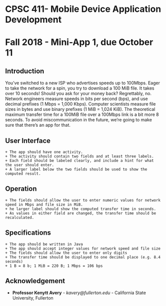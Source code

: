 # CPSC 411- Mobile Device Application Development
# Fall 2018 - Mini-App 1, due October 11
## Introduction
You’ve switched to a new ISP who advertises speeds up to 100Mbps. Eager to take the network for a spin, you try to download a 100 MiB file. It takes over 10 seconds! Should you ask for your money back?
Regrettably, no. Network engineers measure speeds in bits per second (bps), and use decimal prefixes (1 Mbps = 1,000 Kbps). Computer scientists measure file sizes in bytes and use binary prefixes (1 MiB = 1,024 KiB). The theoretical maximum transfer time for a 100MiB file over a 100Mbps link is a bit more 8 seconds.
To avoid miscommunication in the future, we’re going to make sure that there’s an app for that.
## User Interface
    + The app should have one activity.
    + The activity should contain two fields and at least three labels.
    + Each field should be labeled clearly, and include a hint for what the user should enter.
    + A larger label below the two fields should be used to show the computed result.
## Operation
    + The fields should allow the user to enter numeric values for network speed in Mbps and file size in MiB.
    + he larger label should show the computed transfer time in seconds.
    + As values in either field are changed, the transfer time should be recalculated.
## Specifications
    + The app should be written in Java
    + The app should accept integer values for network speed and file size
    + The fields should allow the user to enter only digits
    + The transfer time should be displayed to one decimal place (e.g. 8.4 seconds)
    + 1 B = 8 b; 1 MiB = 220 B; 1 Mbps = 106 bps
## Acknowledgement
-   **Professor Kenytt Avery** - _kavery@fullerton.edu_ - California State University, Fullerton